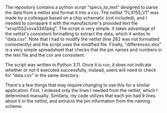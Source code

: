 The repository contains a python script "specs_to_text" designed to parse the data from a netlist and format it into a csv.
The netlist "FLX155_V1" was made by a colleague based on a chip schematic (not included), and I needed to comapare it with the manufacturer's provided text file "xcvp1552vsva3340pkg".
The script is very simple. It takes advantage of the netlist's consistent formatting to extract the data, which it writes to "data.csv". Note that I had to modify the netlist (line 262 was not formatted consistently) and the script uses the modified file. 
Finally, "differences.xlsx" is a very simple spreadsheet that checks that the pin names and numbers in the text file and the csv are consistent.

The script was written in Python 3.11. Once it is run, it does not indicate whether or not it executed successfully, instead, users will need to check for "data.csv" in the same directory. 

There's a few things that may require changing to use this for a similar application. First, I indexed only the lines I needed from the netlist, which I determined manually. Similarly, my code utilizes that each pin had 9 lines about it in the netlist, and extracts the pin information from the naming scheme. 

